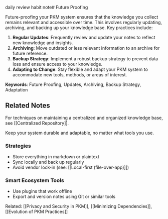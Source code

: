 daily review habit note# Future Proofing

Future-proofing your PKM system ensures that the knowledge you collect remains relevant and accessible over time. This involves regularly updating, archiving, and backing up your knowledge base. Key practices include:

1. **Regular Updates**: Frequently review and update your notes to reflect new knowledge and insights.
2. **Archiving**: Move outdated or less relevant information to an archive for future reference.
3. **Backup Strategy**: Implement a robust backup strategy to prevent data loss and ensure access to your knowledge.
4. **Adapting to Change**: Stay flexible and adapt your PKM system to accommodate new tools, methods, or areas of interest.

**Keywords**: Future Proofing, Updates, Archiving, Backup Strategy, Adaptation



## Related Notes

For techniques on maintaining a centralized and organized knowledge base, see [[Centralized Repository]].

Keep your system durable and adaptable, no matter what tools you use.

### Strategies
- Store everything in markdown or plaintext
- Sync locally and back up regularly
- Avoid vendor lock-in (see: [[Local-first (file-over-app)]])

### Smart Ecosystem Tools
- Use plugins that work offline
- Export and version notes using Git or similar tools

Related: [[Privacy and Security in PKM]], [[Minimizing Dependencies]], [[Evolution of PKM Practices]]